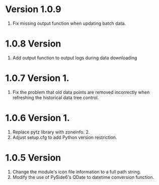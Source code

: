# Version 1.0.9

1. Fix missing output function when updating batch data.

# 1.0.8 Version

1. Add output function to output logs during data downloading

# 1.0.7 Version 1.

1. Fix the problem that old data points are removed incorrectly when refreshing the historical data tree control.

# 1.0.6 Version 1.

1. Replace pytz library with zoneinfo. 2.
2. Adjust setup.cfg to add Python version restriction.

# 1.0.5 Version

1. Change the module's icon file information to a full path string.
2. Modify the use of PySide6's QDate to datetime conversion function.